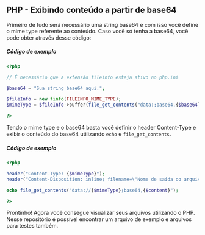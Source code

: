 ## PHP - Exibindo conteúdo a partir de base64

Primeiro de tudo será necessário uma string base64 e com isso você define o mime type referente ao conteúdo.
Caso você só tenha a base64, você pode obter através desse código:

##### Código de exemplo
```php
<?php

// É necessário que a extensão fileinfo esteja ativo no php.ini

$base64 = "Sua string base64 aqui.";

$fileInfo = new finfo(FILEINFO_MIME_TYPE);
$mimeType = $fileInfo->buffer(file_get_contents("data:;base64,{$base64}"));

?>
```

Tendo o mime type e o base64 basta você definir o header Content-Type e exibir o conteúdo do base64 utilizando `echo` e `file_get_contents`.

##### Código de exemplo
```php
<?php

header("Content-Type: {$mimeType}");
header("Content-Disposition: inline; filename=\"Nome de saída do arquivo . extensão\";"); // Caso você queira definir um nome para o download. Não é obrigatório.

echo file_get_contents("data://{$mimeType};base64,{$content}");

?>
```

Prontinho! Agora você consegue visualizar seus arquivos utilizando o PHP.
Nesse repositório é possível encontrar um arquivo de exemplo e arquivos para testes também.